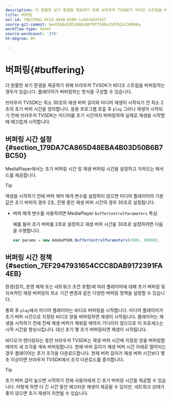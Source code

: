 ```yaml
---
description: 더 원활한 보기 환경을 제공하기 위해 브라우저 TVSDK가 비디오 스트림을 버퍼링하는 경우가 있습니다. 플레이어가 버퍼링하는 방식을 구성할 수 있습니다.
title: 버퍼링
exl-id: 786379d1-0f2d-44a9-b580-1c8dcbd3fd17
source-git-commit: be43bbbd1051886c8979ff590a3197b2a7249b6a
workflow-type: tm+mt
source-wordcount: '378'
ht-degree: 0%

---
```


# 버퍼링{#buffering}

더 원활한 보기 환경을 제공하기 위해 브라우저 TVSDK가 비디오 스트림을 버퍼링하는 경우가 있습니다. 플레이어가 버퍼링하는 방식을 구성할 수 있습니다.

브라우저 TVSDK는 최소 30초의 재생 버퍼 길이와 미디어 재생이 시작되기 전 최소 2초의 초기 버퍼 시간을 정의합니다. 응용 프로그램 호출 후 `play` 그러나 재생이 시작되기 전에 브라우저 TVSDK는 미디어를 초기 시간까지 버퍼링하여 실제로 재생을 시작할 때 매끄럽게 시작합니다.

## 버퍼링 시간 설정 {#section_179DA7CA865D48EBA4B03D50B6B7BC50}

MediaPlayer에서는 초기 버퍼링 시간 및 재생 버퍼링 시간을 설정하고 가져오는 메서드를 제공합니다.

>[!TIP]
>
>재생을 시작하기 전에 버퍼 제어 매개 변수를 설정하지 않으면 미디어 플레이어의 기본값은 초기 버퍼의 경우 2초, 진행 중인 재생 버퍼 시간의 경우 30초로 설정됩니다.

* 버퍼 매개 변수를 사용하려면 MediaPlayer `bufferControlParameters` 특성.

   예를 들어 초기 버퍼를 2초로 설정하고 재생 버퍼 시간을 30초로 설정하려면 다음을 수행합니다.

   ```js
   var params = new AdobePSDK.BufferControlParameters(2000, 30000);
   ```

## 버퍼링 시간 정책 {#section_7EF2947931654CCC8DAB9172391FA4EB}

환경(장치, 운영 체제 또는 네트워크 조건 포함)에 따라 플레이어에 대해 초기 버퍼링 및 지속적인 재생 버퍼링의 최소 기간 변경과 같은 다양한 버퍼링 정책을 설정할 수 있습니다.

통화 후 `play`에서 미디어 플레이어는 비디오 버퍼링을 시작합니다. 미디어 플레이어가 초기 버퍼 시간으로 지정된 비디오 양을 버퍼링하면 재생이 시작됩니다. 플레이어는 재생을 시작하기 전에 전체 재생 버퍼가 채워질 때까지 기다리지 않으므로 이 프로세스는 시작 시간을 향상시킵니다. 대신 초기 몇 초가 버퍼링되면 재생이 시작됩니다.

비디오가 렌더링되는 동안 브라우저 TVSDK는 재생 버퍼 시간에 지정된 양을 버퍼링할 때까지 새 조각을 계속 버퍼링합니다. 현재 버퍼 길이가 재생 버퍼 시간 아래로 떨어지는 경우 플레이어는 추가 조각을 다운로드합니다. 현재 버퍼 길이가 재생 버퍼 시간보다 몇 초 이상이면 브라우저 TVSDK에서 조각 다운로드를 중지합니다.

>[!TIP]
>
>초기 버퍼 값이 높으면 시작하기 전에 사용자에게 긴 초기 버퍼링 시간을 제공할 수 있습니다. 이렇게 하면 더 긴 시간 동안 매끄러운 재생이 제공될 수 있지만, 네트워크 상태가 좋지 않으면 초기 재생이 지연될 수 있습니다.
